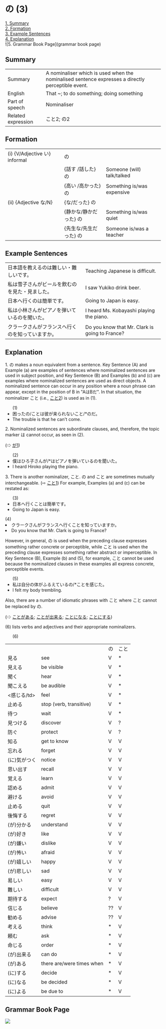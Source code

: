 # の (3)

[1. Summary](#summary)<br>
[2. Formation](#formation)<br>
[3. Example Sentences](#example-sentences)<br>
[4. Explanation](#explanation)<br>
![5. Grammar Book Page](grammar book page)<br>


## Summary

<table><tr>   <td>Summary</td>   <td>A nominaliser which is used when the nominalised sentence expresses a directly perceptible event.</td></tr><tr>   <td>English</td>   <td>That ~; to do something; doing something</td></tr><tr>   <td>Part of speech</td>   <td>Nominaliser</td></tr><tr>   <td>Related expression</td>   <td>こと2; の2</td></tr></table>

## Formation

<table class="table"> <tbody><tr class="tr head"> <td class="td"><span class="numbers">(i)</span> <span> <span class="bold">{V/Adjective い}    informal</span></span></td> <td class="td"><span class="concept">の</span> </td> <td class="td"><span>&nbsp;</span></td> </tr> <tr class="tr"> <td class="td"><span>&nbsp;</span></td> <td class="td"><span>{話す /話した} <span class="concept">の</span></span></td> <td class="td"><span>Someone    (will) talk/talked</span></td> </tr> <tr class="tr"> <td class="td"><span>&nbsp;</span></td> <td class="td"><span>{高い /高かった} <span class="concept">の</span></span></td> <td class="td"><span>Something    is/was expensive</span></td> </tr> <tr class="tr head"> <td class="td"><span class="numbers">(ii)</span> <span> <span class="bold">{Adjective な/N}</span></span></td> <td class="td"><span>{<span class="concept">な</span>/<span class="concept">だった</span>} <span class="concept">の</span></span></td> <td class="td"><span>&nbsp;</span></td> </tr> <tr class="tr"> <td class="td"><span>&nbsp;</span></td> <td class="td"><span>{静か<span class="concept">な</span>/静か<span class="concept">だった</span>} <span class="concept">の</span></span></td> <td class="td"><span>Something    is/was quiet</span></td> </tr> <tr class="tr"> <td class="td"><span>&nbsp;</span></td> <td class="td"><span>{先生<span class="concept">な</span>/先生<span class="concept">だった</span>} <span class="concept">の</span></span></td> <td class="td"><span>Someone    is/was a teacher</span></td> </tr></tbody></table>

## Example Sentences

<table><tr>   <td>日本語を教えるのは難しい・難しいです。</td>   <td>Teaching Japanese is difficult.</td></tr><tr>   <td>私は雪子さんがビールを飲むのを見た・見ました。</td>   <td>I saw Yukiko drink beer.</td></tr><tr>   <td>日本へ行くのは簡単です。</td>   <td>Going to Japan is easy.</td></tr><tr>   <td>私は小林さんがピアノを弾いているのを聞いた。</td>   <td>I heard Ms. Kobayashi playing the piano.</td></tr><tr>   <td>クラークさんがフランスへ行くのを知っていますか。</td>   <td>Do you know that Mr. Clark is going to France?</td></tr></table>

## Explanation

<p>1. <span class="cloze">の</span> makes a noun equivalent from a sentence. Key Sentence (A) and Example (a) are examples of sentences where nominalized sentences are used in subject position, and Key Sentence (B) and Examples (b) and (c) are examples where nominalized sentences are used as direct objects. A nominalized sentence can occur in any position where a noun phrase can appear, except in the position of B in "AはBだ". In that situation, the nominalizer こと (i.e., <a href="#㊦ こと (2)">こと2</a>) is used as in (1).</p>  <ul>(1) <li>困った<span class="cloze">の</span>/ことは彼が来られないこと/*<span class="cloze">の</span>だ。</li> <li>The trouble is that he can't come.</li> </ul>  <p>2. Nominalized sentences are subordinate clauses, and, therefore, the topic marker は cannot occur, as seen in (2).</p>  <p>(⇨ <a href="#㊦ が (1)">が1</a>)</p>  <ul>(2) <li>僕はひろ子さんが/*はピアノを弾いている<span class="cloze">の</span>を聞いた。</li> <li>I heard Hiroko playing the piano.</li> </ul>  <p>3. There is another nominalizer, こと. <span class="cloze">の</span> and こと are sometimes mutually interchangeable. (⇨ <a href="#㊦ こと (1)">こと1</a>) For example, Examples (a) and (c) can be restated as:</p>  <ul>(3) <li>日本へ行くことは簡単です。</li> <li>Going to Japan is easy.</li> </ul>  (4) <li>クラークさんがフランスへ行くことを知っていますか。</li> <li>Do you know that Mr. Clark is going to France?</li> </ul>  <p>However, in general, <span class="cloze">の</span> is used when the preceding clause expresses something rather concrete or perceptible, while こと is used when the preceding clause expresses something rather abstract or imperceptible. In Key Sentence (B), Example (b) and (5), for example, こと cannot be used because the nominalized clauses in these examples all express concrete, perceptible events.</p>  <ul>(5) <li>私は自分の体がふるえている<span class="cloze">の</span>/*ことを感じた。</li> <li>I felt my body trembling.</li> </ul>  <p>Also, there are a number of idiomatic phrases with こと where こと cannot be replaced by <span class="cloze">の</span>.   <p>(⇨ <a href="#㊦ ことがある (1)">ことがある</a>; <a href="#㊦ ことが出来る・できる">ことが出来る</a>; <a href="#㊦ ことになる">ことになる</a>; <a href="#㊦ ことにする">ことにする</a>)</p>  <p>(6) lists verbs and adjectives and their appropriate nominalizers.</p>  <ul>(6)</ul>  <table class="table"> <tbody> <tr class="tr"> <td class="td"></td> <td class="td"></td> <td class="td"><span class="cloze">の</span></td> <td class="td">こと</td> </tr> <tr class="tr"> <td class="td">見る</td> <td class="td">see</td> <td class="td">V</td> <td class="td">*</td> </tr> <tr class="tr"> <td class="td">見える</td> <td class="td">be visible</td> <td class="td">V</td> <td class="td">*</td> </tr> <tr class="tr"> <td class="td">聞く</td> <td class="td">hear</td> <td class="td">V</td> <td class="td">*</td> </tr> <tr class="tr"> <td class="td">聞こえる</td> <td class="td">be audible</td> <td class="td">V</td> <td class="td">*</td> </tr> <tr class="tr"> <td class="td"><感じる/td> <td class="td">feel</td> <td class="td">V</td> <td class="td">*</td> </tr> <tr class="tr"> <td class="td">止める</td> <td class="td">stop (verb, transitive)</td> <td class="td">V</td> <td class="td">*</td> </tr> <tr class="tr"> <td class="td">待つ</td> <td class="td">wait</td> <td class="td">V</td> <td class="td">*</td> </tr> <tr class="tr"> <td class="td">見つける</td> <td class="td">discover</td> <td class="td">V</td> <td class="td">?</td> </tr> <tr class="tr"> <td class="td">防ぐ</td> <td class="td">protect</td> <td class="td">V</td> <td class="td">?</td> </tr> <tr class="tr"> <td class="td">知る</td> <td class="td">get to know</td> <td class="td">V</td> <td class="td">V</td> </tr> <tr class="tr"> <td class="td">忘れる</td> <td class="td">forget</td> <td class="td">V</td> <td class="td">V</td> </tr> <tr class="tr"> <td class="td">(に)気がつく</td> <td class="td">notice</td> <td class="td">V</td> <td class="td">V</td> </tr> <tr class="tr"> <td class="td">思い出す</td> <td class="td">recall</td> <td class="td">V</td> <td class="td">V</td> </tr> <tr class="tr"> <td class="td">覚える</td> <td class="td">learn</td> <td class="td">V</td> <td class="td">V</td> </tr> <tr class="tr"> <td class="td">認める</td> <td class="td">admit</td> <td class="td">V</td> <td class="td">V</td> </tr> <tr class="tr"> <td class="td">避ける</td> <td class="td">avoid</td> <td class="td">V</td> <td class="td">V</td> </tr> <tr class="tr"> <td class="td">止める</td> <td class="td">quit</td> <td class="td">V</td> <td class="td">V</td> </tr> <tr class="tr"> <td class="td">後悔する</td> <td class="td">regret</td> <td class="td">V</td> <td class="td">V</td> </tr> <tr class="tr"> <td class="td">(が)分かる</td> <td class="td">understand</td> <td class="td">V</td> <td class="td">V</td> </tr> <tr class="tr"> <td class="td">(が)好き</td> <td class="td">like</td> <td class="td">V</td> <td class="td">V</td> </tr> <tr class="tr"> <td class="td">(が)嫌い</td> <td class="td">dislike</td> <td class="td">V</td> <td class="td">V</td> </tr> <tr class="tr"> <td class="td">(が)怖い</td> <td class="td">afraid</td> <td class="td">V</td> <td class="td">V</td> </tr> <tr class="tr"> <td class="td">(が)嬉しい</td> <td class="td">happy</td> <td class="td">V</td> <td class="td">V</td> </tr> <tr class="tr"> <td class="td">(が)悲しい</td> <td class="td">sad</td> <td class="td">V</td> <td class="td">V</td> </tr> <tr class="tr"> <td class="td">易しい</td> <td class="td">easy</td> <td class="td">V</td> <td class="td">V</td> </tr> <tr class="tr"> <td class="td">難しい</td> <td class="td">difficult</td> <td class="td">V</td> <td class="td">V</td> </tr> <tr class="tr"> <td class="td">期待する</td> <td class="td">expect</td> <td class="td">?</td> <td class="td">V</td> </tr> <tr class="tr"> <td class="td">信じる</td> <td class="td">believe</td> <td class="td">??</td> <td class="td">V</td> </tr> <tr class="tr"> <td class="td">勧める</td> <td class="td">advise</td> <td class="td">??</td> <td class="td">V</td> </tr> <tr class="tr"> <td class="td">考える</td> <td class="td">think</td> <td class="td">*</td> <td class="td">V</td> </tr> <tr class="tr"> <td class="td">頼む</td> <td class="td">ask</td> <td class="td">*</td> <td class="td">V</td> </tr> <tr class="tr"> <td class="td">命じる</td> <td class="td">order</td> <td class="td">*</td> <td class="td">V</td> </tr> <tr class="tr"> <td class="td">(が)出来る</td> <td class="td">can do</td> <td class="td">*</td> <td class="td">V</td> </tr> <tr class="tr"> <td class="td">(が)ある</td> <td class="td">there are/were times when</td> <td class="td">*</td> <td class="td">V</td> </tr> <tr class="tr"> <td class="td">(に)する</td> <td class="td">decide</td> <td class="td">*</td> <td class="td">V</td> </tr> <tr class="tr"> <td class="td">(に)なる</td> <td class="td">be decided</td> <td class="td">*</td> <td class="td">V</td> </tr> <tr class="tr"> <td class="td">(に)よる</td> <td class="td">be due to</td> <td class="td">*</td> <td class="td">V</td> </tr> </tbody> </table>

## Grammar Book Page

![](../img/Basicの3.png)

